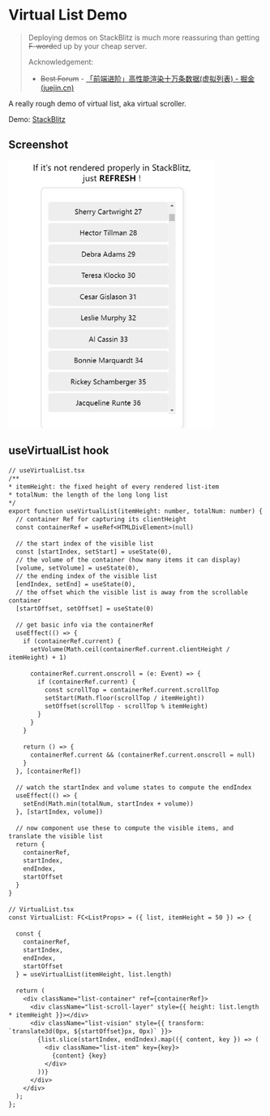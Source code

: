 # Virtual List Demo

> Deploying demos on StackBlitz is much more reassuring than getting ~~F-word~~ed up by your cheap server.
>
> Acknowledgement:
>
> + ~~Best Forum~~ - [「前端进阶」高性能渲染十万条数据(虚拟列表) - 掘金 (juejin.cn)](https://juejin.cn/post/6844903982742110216)

A really rough demo of virtual list, aka virtual scroller.

Demo: [StackBlitz](https://stackblitz.com/edit/vitejs-vite-afjm4m?file=package.json)

## Screenshot

<img src="README.assets/image-20220925165657223.png" alt="image-20220925165657223" style="zoom:67%;" />

## useVirtualList hook

```tsx
// useVirtualList.tsx
/**
* itemHeight: the fixed height of every rendered list-item
* totalNum: the length of the long long list
*/
export function useVirtualList(itemHeight: number, totalNum: number) {
  // container Ref for capturing its clientHeight
  const containerRef = useRef<HTMLDivElement>(null)

  // the start index of the visible list
  const [startIndex, setStart] = useState(0),
  // the volume of the container (how many items it can display)
  [volume, setVolume] = useState(0),
  // the ending index of the visible list
  [endIndex, setEnd] = useState(0),
  // the offset which the visible list is away from the scrollable container
  [startOffset, setOffset] = useState(0)

  // get basic info via the containerRef
  useEffect(() => {
    if (containerRef.current) {
      setVolume(Math.ceil(containerRef.current.clientHeight / itemHeight) + 1)

      containerRef.current.onscroll = (e: Event) => {
        if (containerRef.current) {
          const scrollTop = containerRef.current.scrollTop
          setStart(Math.floor(scrollTop / itemHeight))
          setOffset(scrollTop - scrollTop % itemHeight)
        }
      }
    }

    return () => {
      containerRef.current && (containerRef.current.onscroll = null)
    }
  }, [containerRef])

  // watch the startIndex and volume states to compute the endIndex
  useEffect(() => {
    setEnd(Math.min(totalNum, startIndex + volume))
  }, [startIndex, volume])

  // now component use these to compute the visible items, and translate the visible list
  return {
    containerRef,
    startIndex,
    endIndex,
    startOffset
  }
}

// VirtualList.tsx
const VirtualList: FC<ListProps> = ({ list, itemHeight = 50 }) => {
  
  const {
    containerRef,
    startIndex,
    endIndex,
    startOffset
  } = useVirtualList(itemHeight, list.length)
  
  return (
    <div className="list-container" ref={containerRef}>
      <div className="list-scroll-layer" style={{ height: list.length * itemHeight }}></div>
      <div className="list-vision" style={{ transform: `translate3d(0px, ${startOffset}px, 0px)` }}>
        {list.slice(startIndex, endIndex).map(({ content, key }) => (
          <div className="list-item" key={key}>
            {content} {key}
          </div>
        ))}
      </div>
    </div>
  );
};
```
